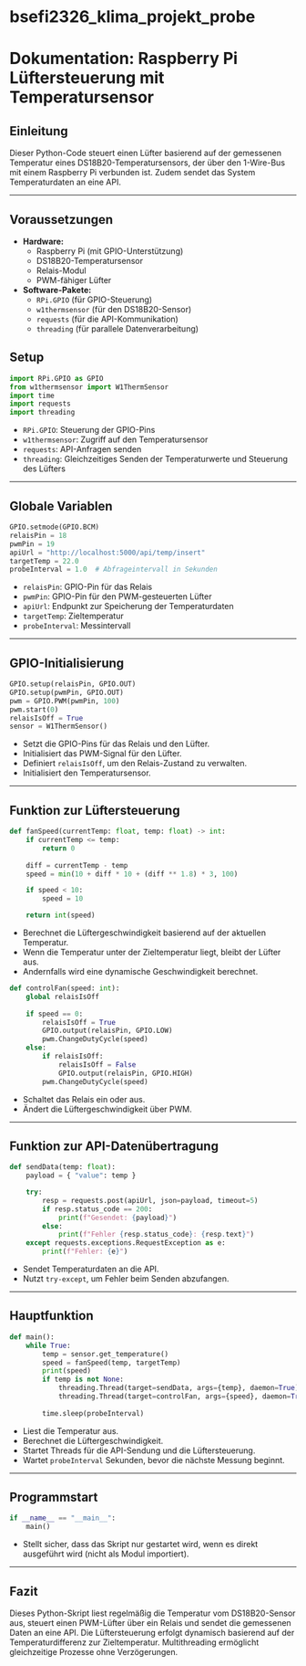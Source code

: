 # bsefi2326_klima_projekt_probe
 
# Dokumentation: Raspberry Pi Lüftersteuerung mit Temperatursensor

## Einleitung
Dieser Python-Code steuert einen Lüfter basierend auf der gemessenen Temperatur eines DS18B20-Temperatursensors, der über den 1-Wire-Bus mit einem Raspberry Pi verbunden ist. Zudem sendet das System Temperaturdaten an eine API.

---

## Voraussetzungen
- **Hardware:**
  - Raspberry Pi (mit GPIO-Unterstützung)
  - DS18B20-Temperatursensor
  - Relais-Modul
  - PWM-fähiger Lüfter
- **Software-Pakete:**
  - `RPi.GPIO` (für GPIO-Steuerung)
  - `w1thermsensor` (für den DS18B20-Sensor)
  - `requests` (für die API-Kommunikation)
  - `threading` (für parallele Datenverarbeitung)


## Setup
```python
import RPi.GPIO as GPIO
from w1thermsensor import W1ThermSensor
import time
import requests
import threading
```
- `RPi.GPIO`: Steuerung der GPIO-Pins
- `w1thermsensor`: Zugriff auf den Temperatursensor
- `requests`: API-Anfragen senden
- `threading`: Gleichzeitiges Senden der Temperaturwerte und Steuerung des Lüfters

---

## Globale Variablen
```python
GPIO.setmode(GPIO.BCM)
relaisPin = 18
pwmPin = 19
apiUrl = "http://localhost:5000/api/temp/insert"
targetTemp = 22.0
probeInterval = 1.0  # Abfrageintervall in Sekunden
```
- `relaisPin`: GPIO-Pin für das Relais
- `pwmPin`: GPIO-Pin für den PWM-gesteuerten Lüfter
- `apiUrl`: Endpunkt zur Speicherung der Temperaturdaten
- `targetTemp`: Zieltemperatur
- `probeInterval`: Messintervall

---

## GPIO-Initialisierung
```python
GPIO.setup(relaisPin, GPIO.OUT)
GPIO.setup(pwmPin, GPIO.OUT)
pwm = GPIO.PWM(pwmPin, 100)
pwm.start(0)
relaisIsOff = True
sensor = W1ThermSensor()
```
- Setzt die GPIO-Pins für das Relais und den Lüfter.
- Initialisiert das PWM-Signal für den Lüfter.
- Definiert `relaisIsOff`, um den Relais-Zustand zu verwalten.
- Initialisiert den Temperatursensor.

---

## Funktion zur Lüftersteuerung
```python
def fanSpeed(currentTemp: float, temp: float) -> int:
    if currentTemp <= temp:
        return 0
    
    diff = currentTemp - temp
    speed = min(10 + diff * 10 + (diff ** 1.8) * 3, 100)

    if speed < 10:
        speed = 10

    return int(speed)
```
- Berechnet die Lüftergeschwindigkeit basierend auf der aktuellen Temperatur.
- Wenn die Temperatur unter der Zieltemperatur liegt, bleibt der Lüfter aus.
- Andernfalls wird eine dynamische Geschwindigkeit berechnet.


```python
def controlFan(speed: int):
    global relaisIsOff
    
    if speed == 0:
        relaisIsOff = True
        GPIO.output(relaisPin, GPIO.LOW)
        pwm.ChangeDutyCycle(speed)
    else:
        if relaisIsOff:
            relaisIsOff = False
            GPIO.output(relaisPin, GPIO.HIGH)
        pwm.ChangeDutyCycle(speed)
```
- Schaltet das Relais ein oder aus.
- Ändert die Lüftergeschwindigkeit über PWM.

---

## Funktion zur API-Datenübertragung
```python
def sendData(temp: float):
    payload = { "value": temp }

    try:
        resp = requests.post(apiUrl, json=payload, timeout=5)
        if resp.status_code == 200:
            print(f"Gesendet: {payload}")
        else:
            print(f"Fehler {resp.status_code}: {resp.text}")
    except requests.exceptions.RequestException as e:
        print(f"Fehler: {e}")
```
- Sendet Temperaturdaten an die API.
- Nutzt `try-except`, um Fehler beim Senden abzufangen.

---

## Hauptfunktion
```python
def main():
    while True:
        temp = sensor.get_temperature()
        speed = fanSpeed(temp, targetTemp)
        print(speed)
        if temp is not None:
            threading.Thread(target=sendData, args={temp}, daemon=True).start()
            threading.Thread(target=controlFan, args={speed}, daemon=True).start()
        
        time.sleep(probeInterval)
```
- Liest die Temperatur aus.
- Berechnet die Lüftergeschwindigkeit.
- Startet Threads für die API-Sendung und die Lüftersteuerung.
- Wartet `probeInterval` Sekunden, bevor die nächste Messung beginnt.

---

## Programmstart
```python
if __name__ == "__main__":
    main()
```
- Stellt sicher, dass das Skript nur gestartet wird, wenn es direkt ausgeführt wird (nicht als Modul importiert).

---

## Fazit
Dieses Python-Skript liest regelmäßig die Temperatur vom DS18B20-Sensor aus, steuert einen PWM-Lüfter über ein Relais und sendet die gemessenen Daten an eine API. Die Lüftersteuerung erfolgt dynamisch basierend auf der Temperaturdifferenz zur Zieltemperatur. Multithreading ermöglicht gleichzeitige Prozesse ohne Verzögerungen.

